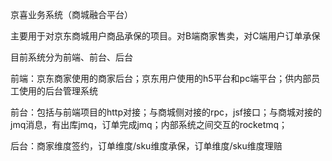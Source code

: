 京喜业务系统（商城融合平台）

主要用于对京东商城用户商品承保的项目。对B端商家售卖，对C端用户订单承保

目前系统分为前端、前台、后台

前端：京东商家使用的商家后台；京东用户使用的h5平台和pc端平台；供内部员工使用的后台管理系统

前台：包括与前端项目的http对接；与商城侧对接的rpc，jsf接口；与商城对接的jmq消息，有出库jmq，订单完成jmq；内部系统之间交互的rocketmq；

后台：商家维度签约，订单维度/sku维度承保，订单维度/sku维度理赔



